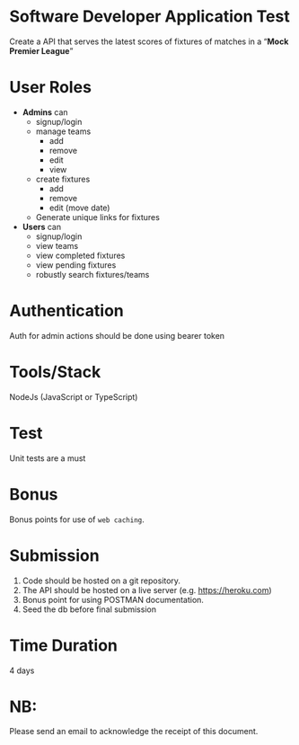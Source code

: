 # Software Developer Application Test

Create a API that serves the latest scores of fixtures of matches in a “**Mock Premier League**”

# User Roles

- **Admins** can
  - signup/login
  - manage teams
    - add
    - remove
    - edit
    - view
  - create fixtures
    - add
    - remove
    - edit (move date)
  - Generate unique links for fixtures
- **Users** can
  - signup/login
  - view teams
  - view completed fixtures
  - view pending fixtures
  - robustly search fixtures/teams

# Authentication

Auth for admin actions should be done using bearer token

# Tools/Stack

NodeJs (JavaScript or TypeScript)

# Test

Unit tests are a must

# Bonus

Bonus points for use of `web caching`.

# Submission

1. Code should be hosted on a git repository.
2. The API should be hosted on a live server (e.g. https://heroku.com)
3. Bonus point for using POSTMAN documentation.
4. Seed the db before final submission

# Time Duration

4 days

# NB:

Please send an email to acknowledge the receipt of this document.

